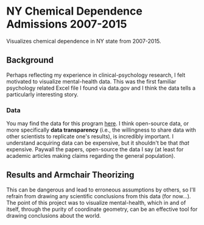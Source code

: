 # NY Chemical Dependence Admissions 2007-2015
Visualizes chemical dependence in NY state from 2007-2015.

## Background

Perhaps reflecting my experience in clinical-psychology research, I felt motivated to visualize mental-health data. 
This was the first familiar psychology related Excel file I found via data.gov and I think the data tells a particularly interesting story.

### Data

You may find the data for this program [here](https://catalog.data.gov/dataset/chemical-dependence-treatment-program-admissions-beginning-2007). I think open-source data, or more specifically **data transparency** (i.e., the willingness to share data with other scientists
to replicate one's results), is incredibly important. I understand acquiring data can be expensive, but it shouldn't be that *that* expensive. Paywall the papers, open-source the data I say (at least for academic articles making claims regarding the general population). 

## Results and Armchair Theorizing

This can be dangerous and lead to erroneous assumptions by others, so I'll refrain from drawing any scientific conclusions from this data (for now...). The point of this project was to visualize mental-health, which in and of itself, through the purity of coordinate geometry, can be an effective tool for drawing conclusions about the world.
